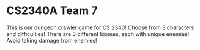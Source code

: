 # CS2340A Team 7 
This is our dungeon crawler game for CS 2340! 
Choose from 3 characters and difficulties! There are 3 different biomes, each with unique enemies!
Avoid taking damage from enemies!
